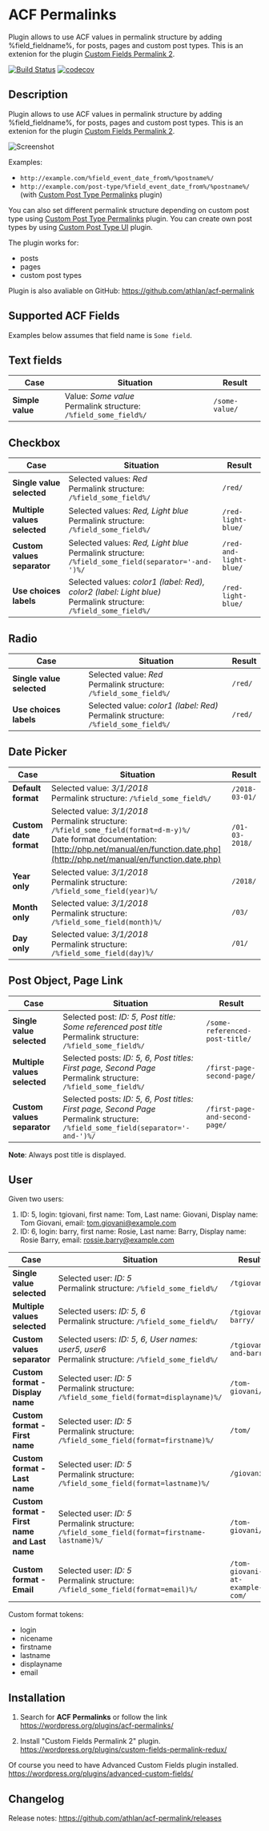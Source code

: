 # ACF Permalinks

Plugin allows to use ACF values in permalink structure by adding %field_fieldname%, for posts, pages and custom post types. This is an extenion for the plugin [Custom Fields Permalink 2](https://wordpress.org/plugins/custom-fields-permalink-redux/).

[![Build Status](https://travis-ci.org/athlan/acf-permalink.svg?branch=master)](https://travis-ci.org/athlan/acf-permalink)
[![codecov](https://codecov.io/gh/athlan/acf-permalink/branch/master/graph/badge.svg)](https://codecov.io/gh/athlan/acf-permalink)

## Description

Plugin allows to use ACF values in permalink structure by adding %field_fieldname%, for posts, pages and custom post types. This is an extenion for the plugin [Custom Fields Permalink 2](https://wordpress.org/plugins/custom-fields-permalink-redux/).

![Screenshot](https://raw.githubusercontent.com/athlan/acf-permalink/master/assets/screenshot-1.png "Screenshot")

Examples:

* `http://example.com/%field_event_date_from%/%postname%/`
* `http://example.com/post-type/%field_event_date_from%/%postname%/` (with <a href="https://wordpress.org/plugins/custom-post-type-permalinks/">Custom Post Type Permalinks</a> plugin)

You can also set different permalink structure depending on custom post type using <a href="https://wordpress.org/plugins/custom-post-type-permalinks/">Custom Post Type Permalinks</a> plugin. You can create own post types by using <a href="https://wordpress.org/plugins/custom-post-type-ui/">Custom Post Type UI</a> plugin.

The plugin works for:

* posts
* pages
* custom post types

Plugin is also avaliable on GitHub:
<a href="https://github.com/athlan/acf-permalink">https://github.com/athlan/acf-permalink</a>

## Supported ACF Fields
Examples below assumes that field name is `Some field`.

## Text fields

|Case|Situation|Result|
|---|----|----|
|**Simple value**|Value: *Some value*<br>Permalink structure: `/%field_some_field%/`|`/some-value/`|

## Checkbox

|Case|Situation|Result|
|---|----|----|
|**Single value selected**|Selected values: *Red*<br>Permalink structure: `/%field_some_field%/`|`/red/`|
|**Multiple values selected**|Selected values: *Red, Light blue*<br>Permalink structure: `/%field_some_field%/`|`/red-light-blue/`|
|**Custom values separator**|Selected values: *Red, Light blue*<br>Permalink structure: `/%field_some_field(separator='-and-')%/`|`/red-and-light-blue/`|
|**Use choices labels**|Selected values: *color1 (label: Red), color2 (label: Light blue)*<br>Permalink structure: `/%field_some_field%/`|`/red-light-blue/`|

## Radio

|Case|Situation|Result|
|---|----|----|
|**Single value selected**|Selected value: *Red*<br>Permalink structure: `/%field_some_field%/`|`/red/`|
|**Use choices labels**|Selected value: *color1 (label: Red)*<br>Permalink structure: `/%field_some_field%/`|`/red/`|

## Date Picker

|Case|Situation|Result|
|---|----|----|
|**Default format**|Selected value: *3/1/2018*<br>Permalink structure: `/%field_some_field%/`|`/2018-03-01/`|
|**Custom date format**|Selected value: *3/1/2018*<br>Permalink structure: `/%field_some_field(format=d-m-y)%/`<br>Date format documentation: [http://php.net/manual/en/function.date.php](http://php.net/manual/en/function.date.php)|`/01-03-2018/`|
|**Year only**|Selected value: *3/1/2018*<br>Permalink structure: `/%field_some_field(year)%/`|`/2018/`|
|**Month only**|Selected value: *3/1/2018*<br>Permalink structure: `/%field_some_field(month)%/`|`/03/`|
|**Day only**|Selected value: *3/1/2018*<br>Permalink structure: `/%field_some_field(day)%/`|`/01/`|

## Post Object, Page Link

|Case|Situation|Result|
|---|----|----|
|**Single value selected**|Selected post: *ID: 5, Post title: Some referenced post title*<br>Permalink structure: `/%field_some_field%/`|`/some-referenced-post-title/`|
|**Multiple values selected**|Selected posts: *ID: 5, 6, Post titles: First page, Second Page*<br>Permalink structure: `/%field_some_field%/`|`/first-page-second-page/`|
|**Custom values separator**|Selected posts: *ID: 5, 6, Post titles: First page, Second Page*<br>Permalink structure: `/%field_some_field(separator='-and-')%/`|`/first-page-and-second-page/`|

**Note**: Always post title is displayed.

## User

Given two users:
1. ID: 5, login: tgiovani, first name: Tom, Last name: Giovani, Display name: Tom Giovani, email: tom.giovani@example.com
2. ID: 6, login: barry, first name: Rosie, Last name: Barry, Display name: Rosie Barry, email: rossie.barry@example.com

|Case|Situation|Result|
|---|----|----|
|**Single value selected**|Selected user: *ID: 5*<br>Permalink structure: `/%field_some_field%/`|`/tgiovani/`|
|**Multiple values selected**|Selected users: *ID: 5, 6*<br>Permalink structure: `/%field_some_field%/`|`/tgiovani-barry/`|
|**Custom values separator**|Selected users: *ID: 5, 6, User names: user5, user6*<br>Permalink structure: `/%field_some_field%/`|`/tgiovani-and-barry/`|
|**Custom format - Display name**|Selected user: *ID: 5*<br>Permalink structure: `/%field_some_field(format=displayname)%/`|`/tom-giovani/`|
|**Custom format - First name**|Selected user: *ID: 5*<br>Permalink structure: `/%field_some_field(format=firstname)%/`|`/tom/`|
|**Custom format - Last name**|Selected user: *ID: 5*<br>Permalink structure: `/%field_some_field(format=lastname)%/`|`/giovani/`|
|**Custom format - First name and Last name**|Selected user: *ID: 5*<br>Permalink structure: `/%field_some_field(format=firstname-lastname)%/`|`/tom-giovani/`|
|**Custom format - Email**|Selected user: *ID: 5*<br>Permalink structure: `/%field_some_field(format=email)%/`|`/tom-giovani-at-example-com/`|

Custom format tokens:
* login
* nicename
* firstname
* lastname
* displayname
* email
  
## Installation

1. Search for **ACF Permalinks** or follow the link
https://wordpress.org/plugins/acf-permalinks/

2. Install "Custom Fields Permalink 2" plugin.
https://wordpress.org/plugins/custom-fields-permalink-redux/

Of course you need to have Advanced Custom Fields plugin installed.
https://wordpress.org/plugins/advanced-custom-fields/

## Changelog

Release notes: https://github.com/athlan/acf-permalink/releases
